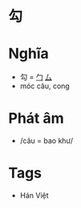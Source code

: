# 勾

# Nghĩa
* 勾 = [勹](勹.md) [厶](厶.md)
* móc câu, cong

# Phát âm
* /câu = bao khư/

# Tags
* Hán Việt


